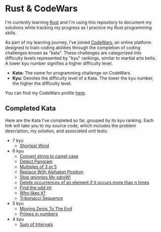 # Rust & CodeWars

I'm currently learning [Rust](https://www.rust-lang.org/) and I'm using this repository to document my solutions while tracking my progress as I practice my Rust programming skills.

As part of my learning journey, I've joined [CodeWars](https://www.codewars.com/), an online platform designed to train coding abilities through the completion of coding challenges known as "kata". These challenges are categorized into difficulty levels represented by "kyu" rankings, similar to martial arts belts. A lower kyu number signifies a higher difficulty level.

- **Kata:** The name for programming challenge on CodeWars.
- **Kyu:** Denotes the difficulty level of a Kata. The lower the kyu number, the higher the difficulty level.

You can find my CodeWars profile [here](https://www.codewars.com/users/bondeluke).

## Completed Kata
Here are the Kata I've completed so far, grouped by its kyu ranking. Each link will take you to my source code, which includes the problem description, my solution, and associated unit tests.
- 7 kyu
  - [Shortest Word](src/find_short.rs)
- 6 kyu
  - [Convert string to camel case](src/to_camel_case.rs)
  - [Detect Pangram](src/is_pangram.rs)
  - [Multiples of 3 or 5](src/multiples_of_3_or_5.rs)
  - [Replace With Alphabet Position](src/alphabet_position.rs)
  - [Stop gninnips My sdroW!](src/spin_words.rs)
  - [Delete occurrences of an element if it occurs more than n times](src/delete_nth.rs)
  - [Find the odd int](src/find_odd.rs)
  - [Who likes it?](src/likes.rs)
  - [Tribonacci Sequence](src/tribonacci.rs)
- 5 kyu
  - [Moving Zeros To The End](src/move_zeros.rs)
  - [Primes in numbers](src/prime_factors.rs)
- 4 kyu
  - [Sum of Intervals](src/sum_intervals.rs)
